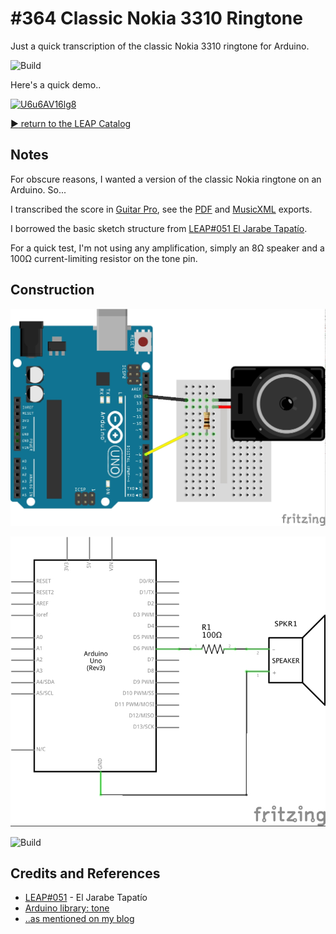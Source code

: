 # #364 Classic Nokia 3310 Ringtone

Just a quick transcription of the classic Nokia 3310 ringtone for Arduino.

![Build](./assets/ClassicNokia_build.jpg?raw=true)

Here's a quick demo..

[![U6u6AV16lg8](http://img.youtube.com/vi/U6u6AV16lg8/0.jpg)](http://www.youtube.com/watch?v=U6u6AV16lg8)

[:arrow_forward: return to the LEAP Catalog](http://leap.tardate.com)

## Notes

For obscure reasons, I wanted a version of the classic Nokia ringtone on an Arduino. So...

I transcribed the score in [Guitar Pro](./assets/nokia_3310_ringtone.gp),
see the
[PDF](./assets/nokia_3310_ringtone.pdf)
and [MusicXML](./assets/nokia_3310_ringtone.xml)
exports.

I borrowed the basic sketch structure from [LEAP#051 El Jarabe Tapatío](../JarabeTapatio).

For a quick test, I'm not using any amplification, simply an 8Ω speaker and a 100Ω current-limiting resistor on the tone pin.

## Construction

![Breadboard](./assets/ClassicNokia_bb.jpg?raw=true)

![Schematic](./assets/ClassicNokia_schematic.jpg?raw=true)

![Build](./assets/ClassicNokia_build.jpg?raw=true)

## Credits and References
* [LEAP#051](../JarabeTapatio) -  El Jarabe Tapatío
* [Arduino library: tone](https://www.arduino.cc/reference/en/language/functions/advanced-io/tone/)
* [..as mentioned on my blog](https://blog.tardate.com/2017/12/leap364-classic-nokia-ringtone.html)
